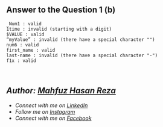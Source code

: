 ## Answer to the Question 1 (b)
```
_Num1 : valid
1time : invalid (starting with a digit)
$VALUE : valid
“myValue” : invalid (there have a special character "")
num6 : valid
first_name : valid
last-name : invalid (there have a special character "-")
f1x : valid
```

<br>

## _Author: [Mahfuz Hasan Reza](https://github.com/mahfuzhasanreza/)_
 - _Connect with me on [LinkedIn](https://www.linkedin.com/in/mahfuzhasanreza/)_
 - _Follow me on [Instagram](https://www.instagram.com/mahfuzhasanreza/)_
 - _Connect with me on [Facebook](https://www.facebook.com/mahfuzhasanreza/)_
